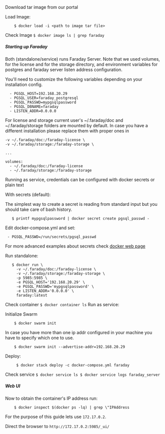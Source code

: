 Download tar image from our portal

Load Image:
```
    $ docker load -i <path to image tar file>
```

Check Image
`
    $ docker image ls | grep faraday
`

##### Starting up Faraday

Both (standalone/service) runs Faraday Server. Note that we used volumes, for the license and for the storage directory, and environment variables for postgres and faraday server listen address configuration.

You'll need to customize the following variables depending on your installation config.

      - PGSQL_HOST=192.168.20.29
      - PGSQL_USER=faraday_postgresql
      - PGSQL_PASSWD=mypgsqlpassword
      - PGSQL_DBNAME=faraday
      - LISTEN_ADDR=0.0.0.0

For license and storage current user's ~/.faraday/doc and ~/.faraday/storage folders are mounted by default. In case you have a different installation please replace them with proper ones in

    -v ~/.faraday/doc:/faraday-license \
    -v ~/.faraday/storage:/faraday-storage \

    ...

    volumes:
      - ~/.faraday/doc:/faraday-license
      - ~/.faraday/storage:/faraday-storage

Running as service, credentials can be configured with docker secrets or plain text

With secrets (default):

The simplest way to create a secret is reading from standard input but you should take care of bash history.

```
   $ printf mypgsqlpassword | docker secret create pgsql_passwd -
```

Edit docker-compose.yml and set:

`  - PGSQL_PASSWD=/run/secrets/pgsql_passwd  `
      
For more advanced examples about secrets check [docker web page](https://docs.docker.com/engine/swarm/secrets/#intermediate-example-use-secrets-with-a-nginx-service)

Run standalone:
 ```
    $ docker run \
      -v ~/.faraday/doc:/faraday-license \
      -v ~/.faraday/storage:/faraday-storage \
      -p 5985:5985 \
      -e PGSQL_HOST='192.168.20.29' \
      -e PGSQL_PASSWD='mypgsqlpassword' \
      -e LISTEN_ADDR='0.0.0.0' \
      faraday:latest
 ```
Check container
`
     $ docker container ls
`
Run as service:

Initialize Swarm

```
    $ docker swarm init
```

In case you have more than one ip addr configured in your machine you have to specify which one to use.
```
    $ docker swarm init --advertise-addr=192.168.20.29
```

Deploy:
```
     $ docker stack deploy -c docker-compose.yml faraday
```
Check service
`
     $ docker service ls
     $ docker service logs faraday_server
`

##### Web UI

Now to obtain the container's IP address run:
```
    $ docker inspect $(docker ps -lq) | grep \"IPAddress
```
For the purpose of this guide lets use `172.17.0.2`.

Direct the browser to `http://172.17.0.2:5985/_ui/`
